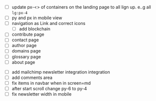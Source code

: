 - [ ] update px-<> of containers on the landing page to all lign up. e..g all `lg:px-4`
- [ ] py and px in mobile view
- [ ] navigation as Link and correct icons
  - [ ] add blockchain
- [ ] contribute page
- [ ] contact page
- [ ] author page
- [ ] domains page
- [ ] glossary page
- [ ] about page
<!-- - [ ] move content tab on term page to top on sm-view -->
- [ ] add mailchimp newsletter integration integration
- [ ] add comments area
- [ ] fix items in navbar when in screen=md
- [ ] after start scroll change py-6 to py-4
- [ ] fix newsletter width in mobile
